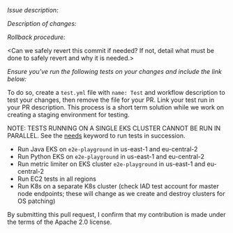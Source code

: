 *Issue description:*

*Description of changes:*

*Rollback procedure:*

<Can we safely revert this commit if needed? If not, detail what must be done to safely revert and why it is needed.>

*Ensure you've run the following tests on your changes and include the link below:*

To do so, create a `test.yml` file with `name: Test` and workflow description to test your changes, then remove the file for your PR. Link your test run in your PR description. This process is a short term solution while we work on creating a staging environment for testing.

NOTE: TESTS RUNNING ON A SINGLE EKS CLUSTER CANNOT BE RUN IN PARALLEL. See the [needs](https://docs.github.com/en/actions/using-workflows/workflow-syntax-for-github-actions#jobsjob_idneeds) keyword to run tests in succession.
- Run Java EKS on `e2e-playground` in us-east-1 and eu-central-2
- Run Python EKS on `e2e-playground` in us-east-1 and eu-central-2
- Run metric limiter on EKS cluster `e2e-playground` in us-east-1 and eu-central-2
- Run EC2 tests in all regions
- Run K8s on a separate K8s cluster (check IAD test account for master node endpoints; these will change as we create and destroy clusters for OS patching)

By submitting this pull request, I confirm that my contribution is made under the terms of the Apache 2.0 license.
